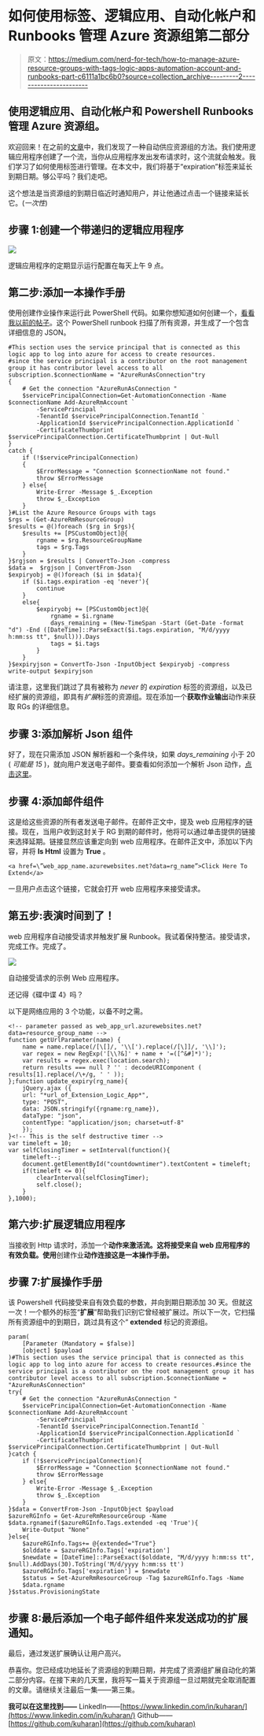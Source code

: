 # 如何使用标签、逻辑应用、自动化帐户和 Runbooks 管理 Azure 资源组第二部分

> 原文：<https://medium.com/nerd-for-tech/how-to-manage-azure-resource-groups-with-tags-logic-apps-automation-account-and-runbooks-part-c6111a1bc6b0?source=collection_archive---------2----------------------->

## 使用逻辑应用、自动化帐户和 Powershell Runbooks 管理 Azure 资源组。

欢迎回来！在之前的[文章](/@kuharan/how-to-manage-azure-resource-groups-with-tags-logic-apps-automation-account-and-runbooks-part-i-82f65853e4c2?source=friends_link&sk=5a7ed2439896cf7508a626c0e0e9c63f)中，我们发现了一种自动供应资源组的方法。我们使用逻辑应用程序创建了一个流，当你从应用程序发出发布请求时，这个流就会触发。我们学习了如何使用标签进行管理。在本文中，我们将基于“expiration”标签来延长到期日期。够公平吗？我们走吧。

这个想法是当资源组的到期日临近时通知用户，并让他通过点击一个链接来延长它。(*一次性*)

## 步骤 1:创建一个带递归的逻辑应用程序

![](img/9505bd65abc63f568219f9e130d53f4b.png)

逻辑应用程序的定期显示运行配置在每天上午 9 点。

## 第二步:添加一本操作手册

使用创建作业操作来运行此 PowerShell 代码。如果你想知道如何创建一个，[看看我以前的帖子](/@kuharan/how-to-manage-azure-resource-groups-with-tags-logic-apps-automation-account-and-runbooks-part-i-82f65853e4c2)。这个 PowerShell runbook 扫描了所有资源，并生成了一个包含详细信息的 JSON。

```
#This section uses the service principal that is connected as this logic app to log into azure for access to create resources.
#since the service principal is a contributor on the root management group it has contributor level access to all subscription.$connectionName = "AzureRunAsConnection"try
{
    # Get the connection "AzureRunAsConnection "
    $servicePrincipalConnection=Get-AutomationConnection -Name $connectionName Add-AzureRmAccount `
        -ServicePrincipal `
        -TenantId $servicePrincipalConnection.TenantId `
        -ApplicationId $servicePrincipalConnection.ApplicationId `
        -CertificateThumbprint    $servicePrincipalConnection.CertificateThumbprint | Out-Null
}
catch {
    if (!$servicePrincipalConnection)
    {
        $ErrorMessage = "Connection $connectionName not found."
        throw $ErrorMessage
    } else{
        Write-Error -Message $_.Exception
        throw $_.Exception
    }
}#List the Azure Resource Groups with tags
$rgs = (Get-AzureRmResourceGroup)
$results = @()foreach ($rg in $rgs){
    $results += [PSCustomObject]@{
        rgname = $rg.ResourceGroupName
        tags = $rg.Tags
    }
}$rgjson = $results | ConvertTo-Json -compress
$data =  $rgjson | ConvertFrom-Json
$expiryobj = @()foreach ($i in $data){
    if ($i.tags.expiration -eq 'never'){
        continue
    }
    else{
        $expiryobj += [PSCustomObject]@{
            rgname = $i.rgname
            days_remaining = (New-TimeSpan -Start (Get-Date -format "d") -End ([DateTime]::ParseExact($i.tags.expiration, "M/d/yyyy h:mm:ss tt", $null))).Days
            tags = $i.tags
        }
    }
}$expiryjson = ConvertTo-Json -InputObject $expiryobj -compress
write-output $expiryjson
```

请注意，这里我们跳过了具有被称为 *never* 的 *expiration* 标签的资源组，以及已经扩展的资源组，即具有*扩展*标签的资源组。现在添加一个**获取作业输出**动作来获取 RGs 的详细信息。

## 步骤 3:添加解析 Json 组件

好了，现在只需添加 JSON 解析器和一个条件块，如果 *days_remaining* 小于 20 ( *可能是 15* )，就向用户发送电子邮件。要查看如何添加一个解析 Json 动作，[点击这里](/@kuharan/how-to-manage-azure-resource-groups-with-tags-logic-apps-automation-account-and-runbooks-part-i-82f65853e4c2)。

## 步骤 4:添加邮件组件

这是给这些资源的所有者发送电子邮件。在邮件正文中，提及 web 应用程序的链接。现在，当用户收到这封关于 RG 到期的邮件时，他将可以通过单击提供的链接来选择延期。链接显然应该重定向到 web 应用程序。在邮件正文中，添加以下内容，并将 **Is Html** 设置为 **True** 。

```
<a href=\”web_app_name.azurewebsites.net?data=rg_name”>Click Here To Extend</a>
```

一旦用户点击这个链接，它就会打开 web 应用程序来接受请求。

## 第五步:表演时间到了！

web 应用程序自动接受请求并触发扩展 Runbook。我试着保持整洁。接受请求，完成工作。完成了。

![](img/6e85d9b34ac714590404efa1c4c497a0.png)

自动接受请求的示例 Web 应用程序。

还记得《碟中谍 4》吗？

以下是网络应用的 3 个功能，以备不时之需。

```
<!-- parameter passed as web_app_url.azurewebsites.net?data=resource_group_name -->
function getUrlParameter(name) {
    name = name.replace(/[\[]/, '\\[').replace(/[\]]/, '\\]');
    var regex = new RegExp('[\\?&]' + name + '=([^&#]*)');
    var results = regex.exec(location.search);
    return results === null ? '' : decodeURIComponent ( results[1].replace(/\+/g, ' ' ));
};function update_expiry(rg_name){
    jQuery.ajax ({
    url: "*url_of_Extension_Logic_App*",
    type: "POST",
    data: JSON.stringify({rgname:rg_name}),
    dataType: "json",
    contentType: "application/json; charset=utf-8"
    });
}<!-- This is the self destructive timer -->
var timeleft = 10;
var selfClosingTimer = setInterval(function(){
    timeleft--;
    document.getElementById("countdowntimer").textContent = timeleft;
    if(timeleft <= 0){
        clearInterval(selfClosingTimer);
        self.close();
    }
},1000);
```

## 第六步:扩展逻辑应用程序

当接收到 Http 请求时，添加一个**动作来激活流。这将接受来自 web 应用程序的有效负载。使用**创建作业**动作连接这是一本操作手册。**

## 步骤 7:扩展操作手册

该 Powershell 代码接受来自有效负载的参数，并向到期日期添加 30 天。但就这一次！一个额外的标签“**扩展**”帮助我们识别它曾经被扩展过。所以下一次，它扫描所有资源组中的到期日，跳过具有这个“ **extended** 标记的资源组。

```
param(
    [Parameter (Mandatory = $false)]
    [object] $payload
)#This section uses the service principal that is connected as this logic app to log into azure for access to create resources.#since the service principal is a contributor on the root management group it has contributor level access to all subscription.$connectionName = "AzureRunAsConnection"
try{
    # Get the connection "AzureRunAsConnection "
    $servicePrincipalConnection=Get-AutomationConnection -Name     $connectionName Add-AzureRmAccount `
        -ServicePrincipal `
        -TenantId $servicePrincipalConnection.TenantId `
        -ApplicationId $servicePrincipalConnection.ApplicationId `
        -CertificateThumbprint     $servicePrincipalConnection.CertificateThumbprint | Out-Null
}catch {
    if (!$servicePrincipalConnection){
        $ErrorMessage = "Connection $connectionName not found."
        throw $ErrorMessage
    } else{
        Write-Error -Message $_.Exception
        throw $_.Exception
    }
}$data = ConvertFrom-Json -InputObject $payload
$azureRGInfo = Get-AzureRmResourceGroup -Name $data.rgnameif($azureRGInfo.Tags.extended -eq 'True'){
    Write-Output "None"
}else{
    $azureRGInfo.Tags+= @{extended="True"}
    $olddate = $azureRGInfo.Tags['expiration']
    $newdate = [DateTime]::ParseExact($olddate, "M/d/yyyy h:mm:ss tt", $null).AddDays(30).ToString('M/d/yyyy h:mm:ss tt')
    $azureRGInfo.Tags['expiration'] = $newdate
    $status = Set-AzureRmResourceGroup -Tag $azureRGInfo.Tags -Name
    $data.rgname
}$status.ProvisioningState
```

## 步骤 8:最后添加一个电子邮件组件来发送成功的扩展通知。

最后，通过发送扩展确认让用户高兴。

恭喜你。您已经成功地延长了资源组的到期日期，并完成了资源组扩展自动化的第二部分内容。在接下来的几天里，我将写一篇关于资源组一旦过期就完全取消配置的文章。请继续关注最后一集——第三集。

**我可以在这里找到——** LinkedIn——[https://www.linkedin.com/in/kuharan/](https://www.linkedin.com/in/kuharan/)
Github——[https://github.com/kuharan](https://github.com/kuharan)